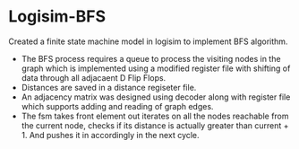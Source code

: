 # Logisim-BFS

Created a finite state machine model in logisim to implement BFS algorithm.
* The BFS process requires a queue to process the visiting nodes in the graph which is implemented using a modified register file with shifting of data through all adjacaent D Flip Flops.
* Distances are saved in a distance regiseter file.
* An adjacency matrix was designed using decoder along with register file which supports adding and reading of graph edges.
* The fsm takes front element out iterates on all the nodes reachable from the current node, checks if its distance is actually greater than current + 1. And pushes it in accordingly in the next cycle.

